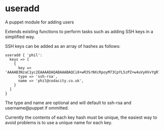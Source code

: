 # useradd #

A puppet module for adding users

Extends existing functions to perform tasks such as adding SSH keys in a simplified way.

SSH keys can be added as an array of hashes as follows:

    useradd { 'phil':
      keys => [  
        {  
          key => 'AAAAB3NzaC1yc2EAAAADAQABAAABAQCi8+wR3SrNXcRpoyM73CpYL5zPZ+w4uVyHVvYgR76d6GHEQDnWwp1Ln0B5mkKLxbC+enum0sfi5wX//tZW0E+JV34NlruJ4dsFkAY6wwpqKJTv3lUZwJvYD72mexyHMQ0VJ510KFHGVhil/XIk0MnvFPOq904DzS4pYGhUn2QSTThyk7XWc6NZFEX9PMsvtoBnPv7mGi/x9XWqGOsEKTV8s+uO/B09fy/vZkUu1ze/dHitrcZVDHVZVwT+6T3g3K/IY5Cz+acbyFHs/yoXk9RgVafNTTkvTeufTeRc8cWIfX9oHY8pinw5kTx9pNlQwtSKz+hihCnBRk/Y8NZPBQHl',  
          type => 'ssh-rsa',  
          name => 'phil@codacity.co.uk',  
        }  
      ]
    }

The type and name are optional and will default to ssh-rsa and username@puppet if ommitted.

Currently the contents of each key hash must be unique, the easiest way to avoid problems is to use a unique name for each key.